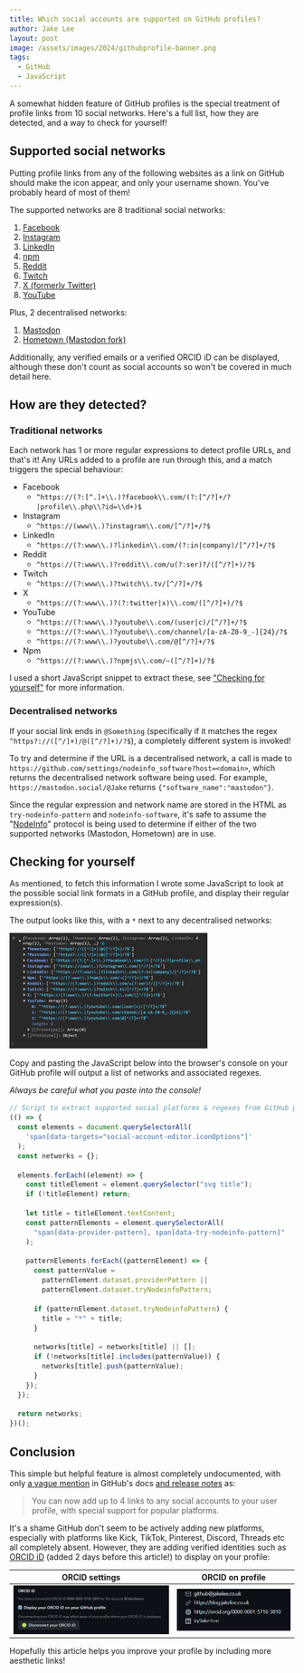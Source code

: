 ```yaml
---
title: Which social accounts are supported on GitHub profiles?
author: Jake Lee
layout: post
image: /assets/images/2024/githubprofile-banner.png
tags:
  - GitHub
  - JavaScript
---
```


A somewhat hidden feature of GitHub profiles is the special treatment of profile links from 10 social networks. Here's a full list, how they are detected, and a way to check for yourself!

## Supported social networks

Putting profile links from any of the following websites as a link on GitHub should make the icon appear, and only your username shown. You've probably heard of most of them!

The supported networks are 8 traditional social networks:

1. [Facebook](https://www.facebook.com/)
2. [Instagram](https://www.instagram.com/)
3. [LinkedIn](https://www.instagram.com/)
4. [npm](https://www.npmjs.com/)
5. [Reddit](https://www.reddit.com/)
6. [Twitch](https://twitch.tv/)
7. [X (formerly Twitter)](https://twitter.com/)
8. [YouTube](https://www.youtube.com/)

Plus, 2 decentralised networks:

1. [Mastodon](https://joinmastodon.org/)
2. [Hometown (Mastodon fork)](https://github.com/hometown-fork/hometown)

Additionally, any verified emails or a verified ORCID iD can be displayed, although these don't count as social accounts so won't be covered in much detail here.

## How are they detected?

### Traditional networks

Each network has 1 or more regular expressions to detect profile URLs, and that's it! Any URLs added to a profile are run through this, and a match triggers the special behaviour:

- Facebook
  - `^https://(?:[^.]+\\.)?facebook\\.com/(?:[^/?]+/?|profile\\.php\\?id=\\d+)$`
- Instagram
  - `^https://(www\\.)?instagram\\.com/[^/?]+/?$`
- LinkedIn
  - `^https://(?:www\\.)?linkedin\\.com/(?:in|company)/[^/?]+/?$`
- Reddit
  - `^https://(?:www\\.)?reddit\\.com/u(?:ser)?/([^/?]+)/?$`
- Twitch
  - `^https://(?:www\\.)?twitch\\.tv/[^/?]+/?$`
- X
  - `^https://(?:www\\.)?(?:twitter|x)\\.com/([^/?]+)/?$`
- YouTube
  - `^https://(?:www\\.)?youtube\\.com/(user|c)/[^/?]+/?$`
  - `^https://(?:www\\.)?youtube\\.com/channel/[a-zA-Z0-9_-]{24}/?$`
  - `^https://(?:www\\.)?youtube\\.com/@[^/?]+/?$`
- Npm
  - `^https://(?:www\\.)?npmjs\\.com/~([^/?]+)/?$`

I used a short JavaScript snippet to extract these, see ["Checking for yourself"](#checking-for-yourself) for more information.

### Decentralised networks

If your social link ends in `@Something` (specifically if it matches the regex `^https?://([^/]+)/@([^/?]+)/?$`), a completely different system is invoked!

To try and determine if the URL is a decentralised network, a call is made to `https://github.com/settings/nodeinfo_software?host=<domain>`, which returns the decentralised network software being used. For example, `https://mastodon.social/@Jake` returns `{"software_name":"mastodon"}`.

Since the regular expression and network name are stored in the HTML as `try-nodeinfo-pattern` and `nodeinfo-software`, it's safe to assume the "[NodeInfo](https://github.com/jhass/nodeinfo)" protocol is being used to determine if either of the two supported networks (Mastodon, Hometown) are in use.

## Checking for yourself

As mentioned, to fetch this information I wrote some JavaScript to look at the possible social link formats in a GitHub profile, and display their regular expression(s).

The output looks like this, with a `*` next to any decentralised networks:

[![](/assets/images/2024/githubprofile-js-output-thumbnail.png)](/assets/images/2024/githubprofile-js-output.png)

Copy and pasting the JavaScript below into the browser's console on your GitHub profile will output a list of networks and associated regexes.

_Always be careful what you paste into the console!_

```javascript
// Script to extract supported social platforms & regexes from GitHub profiles
(() => {
  const elements = document.querySelectorAll(
    'span[data-targets="social-account-editor.iconOptions"]'
  );
  const networks = {};

  elements.forEach((element) => {
    const titleElement = element.querySelector("svg title");
    if (!titleElement) return;

    let title = titleElement.textContent;
    const patternElements = element.querySelectorAll(
      "span[data-provider-pattern], span[data-try-nodeinfo-pattern]"
    );

    patternElements.forEach((patternElement) => {
      const patternValue =
        patternElement.dataset.providerPattern ||
        patternElement.dataset.tryNodeinfoPattern;

      if (patternElement.dataset.tryNodeinfoPattern) {
        title = "*" + title;
      }

      networks[title] = networks[title] || [];
      if (!networks[title].includes(patternValue)) {
        networks[title].push(patternValue);
      }
    });
  });

  return networks;
})();
```

## Conclusion

This simple but helpful feature is almost completely undocumented, with only [a vague mention](https://docs.github.com/en/account-and-profile/setting-up-and-managing-your-github-profile/customizing-your-profile/personalizing-your-profile#adding-links-to-your-social-accounts) in GitHub's docs [and release notes](https://github.blog/changelog/2023-02-02-add-more-social-links-to-your-user-profile/) as:

> You can now add up to 4 links to any social accounts to your user profile, with special support for popular platforms.

It's a shame GitHub don't seem to be actively adding new platforms, especially with platforms like Kick, TikTok, Pinterest, Discord, Threads etc all completely absent. However, they are adding verified identities such as [ORCID iD](https://github.blog/changelog/2024-03-13-authenticate-orcid-id/) (added 2 days before this article!) to display on your profile:

|                                                  ORCID settings                                                   |                                                ORCID on profile                                                 |
| :---------------------------------------------------------------------------------------------------------------: | :-------------------------------------------------------------------------------------------------------------: |
| [![](/assets/images/2024/githubprofile-orcid-settings.png)](/assets/images/2024/githubprofile-orcid-settings.png) | [![](/assets/images/2024/githubprofile-orcid-profile.png)](/assets/images/2024/githubprofile-orcid-profile.png) |

Hopefully this article helps you improve your profile by including more aesthetic links!
